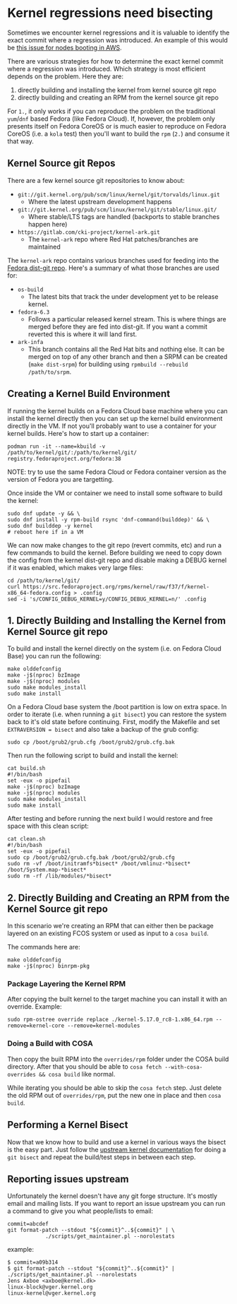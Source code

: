 
# Kernel regressions need bisecting

Sometimes we encounter kernel regressions and it is valuable to
identify the exact commit where a regression was introduced. An example
of this would be
[this issue for nodes booting in AWS](https://github.com/coreos/fedora-coreos-tracker/issues/1066#issuecomment-1019560658).

There are various strategies for how to determine the exact kernel
commit where a regression was introduced. Which strategy is most
efficient depends on the problem. Here they are:

1. directly building and installing the kernel from kernel source git repo
2. directly building and creating an RPM from the kernel source git repo

For `1.`, it only works if you can reproduce the problem on the
traditional `yum`/`dnf` based Fedora (like Fedora Cloud). If, however,
the problem only presents itself on Fedora CoreOS or is much easier to
reproduce on Fedora CoreOS (i.e. a `kola` test) then you'll want to
build the `rpm` (`2.`) and consume it that way.

## Kernel Source git Repos

There are a few kernel source git repositories to know about:

- `git://git.kernel.org/pub/scm/linux/kernel/git/torvalds/linux.git`
    - Where the latest upstream development happens
- `git://git.kernel.org/pub/scm/linux/kernel/git/stable/linux.git/`
    - Where stable/LTS tags are handled (backports to stable branches happen here)
- `https://gitlab.com/cki-project/kernel-ark.git`
    - The `kernel-ark` repo where Red Hat patches/branches are maintained

The `kernel-ark` repo contains various branches used for feeding into
the [Fedora dist-git repo](https://src.fedoraproject.org/rpms/kernel). 
Here's a summary of what those branches are used for:


- `os-build`
    - The latest bits that track the under development yet to be release kernel.
- `fedora-6.3`
    - Follows a particular released kernel stream. This is where things are
      merged before they are fed into dist-git. If you want a commit reverted
      this is where it will land first.
- `ark-infa`
    - This branch contains all the Red Hat bits and nothing else. It can be merged
      on top of any other branch and then a SRPM can be created (`make dist-srpm`)
      for building using `rpmbuild --rebuild /path/to/srpm`.

## Creating a Kernel Build Environment

If running the kernel builds on a Fedora Cloud base machine where you
can install the kernel directly then you can set up the kernel build
environment directly in the VM. If not you'll probably want to use a
container for your kernel builds. Here's how to start up a container:

```
podman run -it --name=kbuild -v /path/to/kernel/git/:/path/to/kernel/git/ registry.fedoraproject.org/fedora:38
```

NOTE: try to use the same Fedora Cloud or Fedora container version as
      the version of Fedora you are targetting.

Once inside the VM or container we need to install some software to build the kernel:

```
sudo dnf update -y && \
sudo dnf install -y rpm-build rsync 'dnf-command(builddep)' && \
sudo dnf builddep -y kernel
# reboot here if in a VM
```

We can now make changes to the git repo (revert commits, etc) and run a few
commands to build the kernel. Before building we need to copy down the config
from the kernel dist-git repo and disable making a DEBUG kernel if it was enabled,
which makes very large files:

```
cd /path/to/kernel/git/
curl https://src.fedoraproject.org/rpms/kernel/raw/f37/f/kernel-x86_64-fedora.config > .config
sed -i 's/CONFIG_DEBUG_KERNEL=y/CONFIG_DEBUG_KERNEL=n/' .config
```

## 1. Directly Building and Installing the Kernel from Kernel Source git repo

To build and install the kernel directly on the system (i.e. on Fedora Cloud Base)
you can run the following:

```
make olddefconfig
make -j$(nproc) bzImage
make -j$(nproc) modules
sudo make modules_install
sudo make install
```

On a Fedora Cloud base system the /boot partition is low on extra
space. In order to iterate (i.e. when running a `git bisect`) you can
restore the system back to it's old state before continuing. First,
modify the Makefile and set `EXTRAVERSION = bisect` and also
take a backup of the grub config:

```
sudo cp /boot/grub2/grub.cfg /boot/grub2/grub.cfg.bak
```

Then run the following script to build and install the kernel:

```
cat build.sh
#!/bin/bash
set -eux -o pipefail
make -j$(nproc) bzImage
make -j$(nproc) modules
sudo make modules_install
sudo make install
```

After testing and before running the next build I would restore and
free space with this clean script:

```
cat clean.sh
#!/bin/bash
set -eux -o pipefail
sudo cp /boot/grub2/grub.cfg.bak /boot/grub2/grub.cfg 
sudo rm -vf /boot/initramfs*bisect* /boot/vmlinuz-*bisect* /boot/System.map-*bisect*
sudo rm -rf /lib/modules/*bisect*
```

## 2. Directly Building and Creating an RPM from the Kernel Source git repo

In this scenario we're creating an RPM that can either then be package
layered on an existing FCOS system or used as input to a `cosa build`.

The commands here are:

```
make olddefconfig
make -j$(nproc) binrpm-pkg
```

### Package Layering the Kernel RPM

After copying the built kernel to the target machine you can install it with an override.
Example:

```
sudo rpm-ostree override replace ./kernel-5.17.0_rc8-1.x86_64.rpm --remove=kernel-core --remove=kernel-modules
```

### Doing a Build with COSA

Then copy the built RPM into the `overrides/rpm` folder under the COSA build directory.
After that you should be able to `cosa fetch --with-cosa-overrides && cosa build` like normal.

While iterating you should be able to skip the `cosa fetch` step. Just delete the old
RPM out of `overrides/rpm`, put the new one in place and then `cosa build`.


## Performing a Kernel Bisect

Now that we know how to build and use a kernel in various ways the bisect is
the easy part. Just follow the
[upstream kernel documentation](https://www.kernel.org/doc/html/latest/admin-guide/bug-bisect.html)
for doing a `git bisect` and repeat the build/test steps in between each step.

## Reporting issues upstream

Unfortunately the kernel doesn't have any git forge structure. It's
mostly email and mailing lists. If you want to report an issue
upstream you can run a command to give you what people/lists to email:

```
commit=abcdef
git format-patch --stdout "${commit}^..${commit}" | \
            ./scripts/get_maintainer.pl --norolestats
```

example:

```
$ commit=a09b314
$ git format-patch --stdout "${commit}^..${commit}" | ./scripts/get_maintainer.pl --norolestats
Jens Axboe <axboe@kernel.dk>
linux-block@vger.kernel.org
linux-kernel@vger.kernel.org
```
